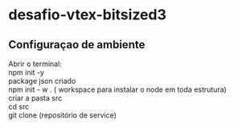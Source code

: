 # desafio-vtex-bitsized3  

## Configuraçao de ambiente  
Abrir o terminal:  
npm init -y  
package json criado  
npm init - w . ( workspace para instalar o node em toda estrutura)  
criar a pasta src  
cd src  
git clone (repositório de service)
